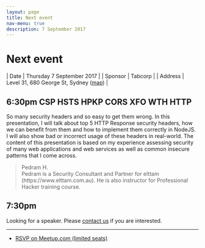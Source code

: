 ```yaml
---
layout: page
title: Next event
nav-menu: true
description: 7 September 2017
---
```


# Next event

| Date | Thursday 7 September 2017 |
| Sponsor | Tabcorp |
| Address | Level 31, 680 George St, Sydney ([map](https://www.google.com.au/maps/place/680+George+St,+Sydney+NSW+2000/@-33.8773271,151.2039252,17z)) |

## 6:30pm CSP HSTS HPKP CORS XFO WTH HTTP

So many security headers and so easy to get them wrong. In this presentation, I will talk about top 5 HTTP Response security headers, how we can benefit from them and how to implement them correctly in NodeJS. I will also show bad or incorrect usage of these headers in real-world. The content of this presentation is based on my experience assessing security of many web applications and web services as well as common insecure patterns that I come across.

<blockquote>Pedram H. <br />Pedram is a Security Consultant and Partner for elttam (https://www.elttam.com.au). He is also instructor for Professional Hacker training course.</blockquote>

## 7:30pm

Looking for a speaker. Please <a href="pages/contact.html">contact us</a> if you are interested.

---

<ul class="actions">
  <li>
    <a href="https://www.meetup.com/sydney-node-ninjas/events/238092619/" class="button">RSVP on Meetup.com (limited seats)</a>
  </li>
</ul>
